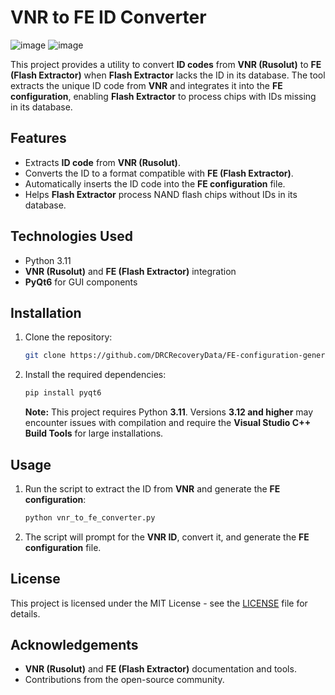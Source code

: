 # VNR to FE ID Converter

![image](https://github.com/user-attachments/assets/df5bab2d-a6e6-4cbf-8261-e2ae0d03cca5)
![image](https://github.com/user-attachments/assets/f6ee9ccb-d72d-403c-a4cf-222cf8bb0000)


This project provides a utility to convert **ID codes** from **VNR (Rusolut)** to **FE (Flash Extractor)** when **Flash Extractor** lacks the ID in its database. The tool extracts the unique ID code from **VNR** and integrates it into the **FE configuration**, enabling **Flash Extractor** to process chips with IDs missing in its database.

## Features
- Extracts **ID code** from **VNR (Rusolut)**.
- Converts the ID to a format compatible with **FE (Flash Extractor)**.
- Automatically inserts the ID code into the **FE configuration** file.
- Helps **Flash Extractor** process NAND flash chips without IDs in its database.

## Technologies Used
- Python 3.11
- **VNR (Rusolut)** and **FE (Flash Extractor)** integration
- **PyQt6** for GUI components

## Installation

1. Clone the repository:
   ```bash
   git clone https://github.com/DRCRecoveryData/FE-configuration-generator.git
   ```

2. Install the required dependencies:
   ```bash
   pip install pyqt6
   ```

   **Note:** This project requires Python **3.11**. Versions **3.12 and higher** may encounter issues with compilation and require the **Visual Studio C++ Build Tools** for large installations.

## Usage

1. Run the script to extract the ID from **VNR** and generate the **FE configuration**:
   ```bash
   python vnr_to_fe_converter.py
   ```

2. The script will prompt for the **VNR ID**, convert it, and generate the **FE configuration** file.

## License
This project is licensed under the MIT License - see the [LICENSE](LICENSE) file for details.

## Acknowledgements
- **VNR (Rusolut)** and **FE (Flash Extractor)** documentation and tools.
- Contributions from the open-source community.
